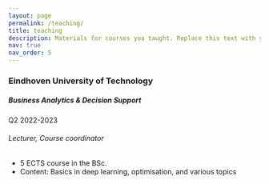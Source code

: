 ```yaml
---
layout: page
permalink: /teaching/
title: teaching
description: Materials for courses you taught. Replace this text with your description.
nav: true
nav_order: 5
---
```



<h3 class="mt-4">Eindhoven University of Technology</h3>

<div class="card mt-3">
  <div class="p-3">
    <div class="row">
      <div class="col-sm-10">
        <h5 class="font-weight-bold">Business Analytics & Decision Support</h5>
      </div>
      <div class="col-sm-2 text-left text-sm-right">
        <span class="badge font-weight-bold danger-color-dark text-uppercase align-middle">
            Q2 2022-2023
        </span>
      </div>
    </div>
    <h6 class="font-italic mt-2 mt-sm-0">Lecturer, Course coordinator</h6>
    <ul class="card-text font-weight-light list-group list-group-flush">
      <li class="list-group-item">5 ECTS course in the BSc.</li>
      <li class="list-group-item">Content: Basics in deep learning, optimisation, and various topics</li>
    </ul>
  </div>
